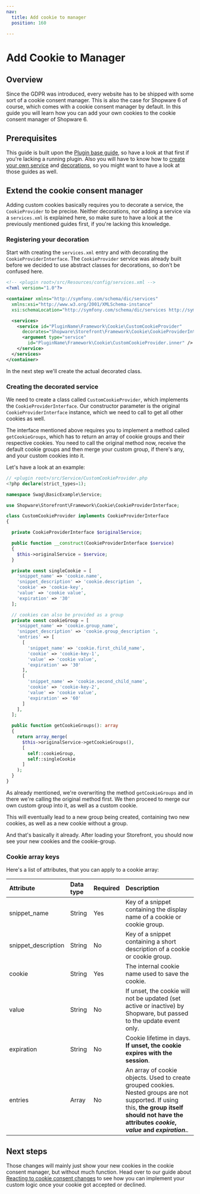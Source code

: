 ```yaml
---
nav:
  title: Add cookie to manager
  position: 160

---
```


# Add Cookie to Manager

## Overview

Since the GDPR was introduced, every website has to be shipped with some sort of a cookie consent manager. This is also the case for Shopware 6 of course, which comes with a cookie consent manager by default. In this guide you will learn how you can add your own cookies to the cookie consent manager of Shopware 6.

## Prerequisites

This guide is built upon the [Plugin base guide](../plugin-base-guide), so have a look at that first if you're lacking a running plugin. Also you will have to know how to [create your own service](../plugin-fundamentals/add-custom-service) and [decorations](../plugin-fundamentals/adjusting-service#decorating-the-service), so you might want to have a look at those guides as well.

## Extend the cookie consent manager

Adding custom cookies basically requires you to decorate a service, the `CookieProvider` to be precise. Neither decorations, nor adding a service via a `services.xml` is explained here, so make sure to have a look at the previously mentioned guides first, if you're lacking this knowledge.

### Registering your decoration

Start with creating the `services.xml` entry and with decorating the `CookieProviderInterface`. The `CookieProvider` service was already built before we decided to use abstract classes for decorations, so don't be confused here.

```xml
<!-- <plugin root>/src/Resources/config/services.xml -->
<?xml version="1.0"?>

<container xmlns="http://symfony.com/schema/dic/services"
  xmlns:xsi="http://www.w3.org/2001/XMLSchema-instance"
  xsi:schemaLocation="http://symfony.com/schema/dic/services http://symfony.com/schema/dic/services/services-1.0.xsd">

  <services>
    <service id="PluginName\Framework\Cookie\CustomCookieProvider"
      decorates="Shopware\Storefront\Framework\Cookie\CookieProviderInterface">
      <argument type="service"
        id="PluginName\Framework\Cookie\CustomCookieProvider.inner" />
    </service>
  </services>
</container>
```

In the next step we'll create the actual decorated class.

### Creating the decorated service

We need to create a class called `CustomCookieProvider`, which implements the `CookieProviderInterface`. Our constructor parameter is the original `CookieProviderInterface` instance, which we need to call to get all other cookies as well.

The interface mentioned above requires you to implement a method called `getCookieGroups`, which has to return an array of cookie groups and their respective cookies. You need to call the original method now, receive the default cookie groups and then merge your custom group, if there's any, and your custom cookies into it.

Let's have a look at an example:

```php
// <plugin root>/src/Service/CustomCookieProvider.php
<?php declare(strict_types=1);

namespace Swag\BasicExample\Service;

use Shopware\Storefront\Framework\Cookie\CookieProviderInterface;

class CustomCookieProvider implements CookieProviderInterface
{

  private CookieProviderInterface $originalService;

  public function __construct(CookieProviderInterface $service)
  {
    $this->originalService = $service;
  }

  private const singleCookie = [
    'snippet_name' => 'cookie.name',
    'snippet_description' => 'cookie.description ',
    'cookie' => 'cookie-key',
    'value' => 'cookie value',
    'expiration' => '30'
  ];

  // cookies can also be provided as a group
  private const cookieGroup = [
    'snippet_name' => 'cookie.group_name',
    'snippet_description' => 'cookie.group_description ',
    'entries' => [
      [
        'snippet_name' => 'cookie.first_child_name',
        'cookie' => 'cookie-key-1',
        'value' => 'cookie value',
        'expiration' => '30'
      ],
      [
        'snippet_name' => 'cookie.second_child_name',
        'cookie' => 'cookie-key-2',
        'value' => 'cookie value',
        'expiration' => '60'
      ]
    ],
  ];

  public function getCookieGroups(): array
  {
    return array_merge(
      $this->originalService->getCookieGroups(),
      [
        self::cookieGroup,
        self::singleCookie
      ]
    );
  }
}
```

As already mentioned, we're overwriting the method `getCookieGroups` and in there we're calling the original method first. We then proceed to merge our own custom group into it, as well as a custom cookie.

This will eventually lead to a new group being created, containing two new cookies, as well as a new cookie without a group.

And that's basically it already. After loading your Storefront, you should now see your new cookies and the cookie-group.

### Cookie array keys

Here's a list of attributes, that you can apply to a cookie array:

| Attribute | Data type | Required | Description |
| :--- | :--- | :--- | :--- |
| snippet\_name | String | Yes | Key of a snippet containing the display name of a cookie or cookie group. |
| snippet\_description | String | No | Key of a snippet containing a short description of a cookie or cookie group. |
| cookie | String | Yes | The internal cookie name used to save the cookie. |
| value | String | No | If unset, the cookie will not be updated \(set active or inactive\) by Shopware, but passed to the update event only. |
| expiration | String | No | Cookie lifetime in days. **If unset, the cookie expires with the session**. |
| entries | Array | No | An array of cookie objects. Used to create grouped cookies. Nested groups are not supported. If using this, **the group itself should not have the attributes** _**cookie**_**,** _**value**_ **and** _**expiration**_**.**. |

## Next steps

Those changes will mainly just show your new cookies in the cookie consent manager, but without much function. Head over to our guide about [Reacting to cookie consent changes](reacting-to-cookie-consent-changes) to see how you can implement your custom logic once your cookie got accepted or declined.
